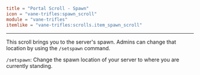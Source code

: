 ```toml
title = "Portal Scroll - Spawn"
icon = "vane-trifles:spawn_scroll"
module = "vane-trifles"
itemlike = "vane-trifles:scrolls.item_spawn_scroll"
```
---
This scroll brings you to the server's spawn. Admins can change that location by using the `/setspawn` command.

`/setspawn`: Change the spawn location of your server to where you are currently standing.
